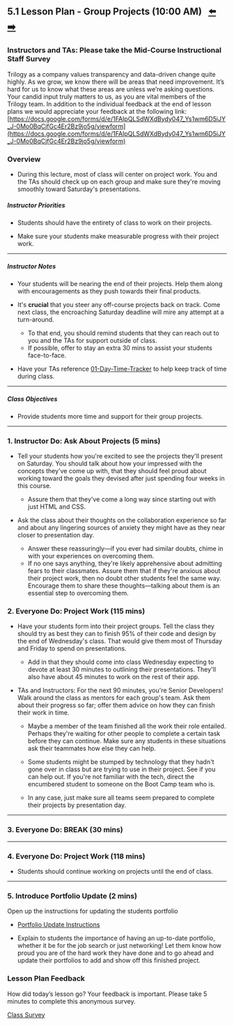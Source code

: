 ## 5.1 Lesson Plan - Group Projects (10:00 AM) <!--links--> &nbsp; [⬅️](../../04-Week/05-Day/05-Day-LessonPlan.md) &nbsp; [➡️](../02-Day/02-Day-LessonPlan.md)

### Instructors and TAs: Please take the Mid-Course Instructional Staff Survey

Trilogy as a company values transparency and data-driven change quite highly. As we grow, we know there will be areas that need improvement. It’s hard for us to know what these areas are unless we’re asking questions. Your candid input truly matters to us, as you are vital members of the Trilogy team. In addition to the individual feedback at the end of lesson plans
we would appreciate your feedback at the following link:
[https://docs.google.com/forms/d/e/1FAIpQLSdWXdBydy047_Ys1wm6D5iJY_J-0Mo0BqCjfGc4Er2Bz9jo5g/viewform](https://docs.google.com/forms/d/e/1FAIpQLSdWXdBydy047_Ys1wm6D5iJY_J-0Mo0BqCjfGc4Er2Bz9jo5g/viewform)

### Overview

* During this lecture, most of class will center on project work. You and the TAs should check up on each group and make sure they're moving smoothly toward Saturday's presentations.

##### Instructor Priorities

* Students should have the entirety of class to work on their projects.

* Make sure your students make measurable progress with their project work.

- - -

##### Instructor Notes

* Your students will be nearing the end of their projects. Help them along with encouragements as they push towards their final products.

* It's **crucial** that you steer any off-course projects back on track. Come next class, the encroaching Saturday deadline will mire any attempt at a turn-around.

  * To that end, you should remind students that they can reach out to you and the TAs for support outside of class.
  * If possible, offer to stay an extra 30 mins to assist your students face-to-face.

* Have your TAs reference [01-Day-Time-Tracker](https://drive.google.com/a/trilogyed.com/file/d/151F6Wm2aDX_deu-VdvBFUJiW-IMpMlTU/view?usp=sharing) to help keep track of time during class.


- - -

##### Class Objectives

* Provide students more time and support for their group projects.

- - -

### 1. Instructor Do: Ask About Projects (5 mins)

* Tell your students how you're excited to see the projects they'll present on Saturday. You should talk about how your impressed with the concepts they've come up with, that they should feel proud about working toward the goals they devised after just spending four weeks in this course.

  * Assure them that they've come a long way since starting out with just HTML and CSS.

* Ask the class about their thoughts on the collaboration experience so far and about any lingering sources of anxiety they might have as they near closer to presentation day. 	
  * Answer these reassuringly—if you ever had similar doubts, chime in with your experiences on overcoming them.  
  * If no one says anything, they're likely apprehensive about admitting fears to their classmates. Assure them that if they're anxious about their project work, then no doubt other students feel the same way. Encourage them to share these thoughts—talking about them is an essential step to overcoming them.

### 2. Everyone Do: Project Work (115 mins)

* Have your students form into their project groups. Tell the class they should try as best they can to finish 95% of their code and design by the end of Wednesday's class. That would give them most of Thursday and Friday to spend on presentations.

  * Add in that they should come into class Wednesday expecting to devote at least 30 minutes to outlining their presentations. They'll also have about 45 minutes to work on the rest of their app.

* TAs and Instructors: For the next 90 minutes, you're Senior Developers! Walk around the class as mentors for each group's team. Ask them about their progress so far; offer them advice on how they can finish their work in time.
  
  * Maybe a member of the team finished all the work their role entailed. Perhaps they're waiting for other people to complete a certain task before they can continue. Make sure any students in these situations ask their teammates how else they can help.
  
  * Some students might be stumped by technology that they hadn't gone over in class but are trying to use in their project. See if you can help out. If you're not familiar with the tech, direct the encumbered student to someone on the Boot Camp team who is.
  
  * In any case, just make sure all teams seem prepared to complete their projects by presentation day.

- - -

### 3. Everyone Do: BREAK (30 mins)

- - -

### 4. Everyone Do: Project Work (118 mins)

* Students should continue working on projects until the end of class.

- - -

### 5. Introduce Portfolio Update (2 mins)

Open up the instructions for updating the students portfolio

* [Portfolio Update Instructions](../../../../01-Class-Content/09-portfolio-update/01-Homework/Instructions/README.md)

* Explain to students the importance of having an up-to-date portfolio, whether it be for the job search or just networking! Let them know how proud you are of the hard work they have done and to go ahead and update their portfolios to add and show off this finished project.

### Lesson Plan Feedback

How did today’s lesson go? Your feedback is important. Please take 5 minutes to complete this anonymous survey.

[Class Survey](https://forms.gle/nYLbt6NZUNJMJ1h38)
